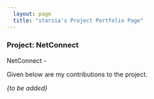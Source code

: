 ```yaml
---
  layout: page
  title: "starsia's Project Portfolio Page"
---
```


### Project: NetConnect

NetConnect - 

Given below are my contributions to the project.

_{to be added}_
